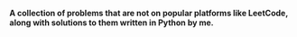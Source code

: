 **A collection of problems that are not on popular platforms like LeetCode, along with solutions to them written in Python by me.**
